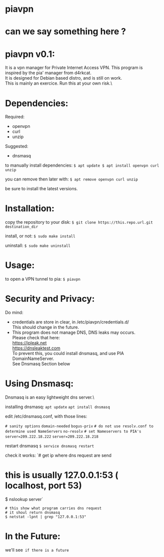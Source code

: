 # piavpn
# can we say something here ?

piavpn v0.1:
==========

It is a vpn manager for Private Internet Access VPN. This program is inspired by the pia' manager from d4rkcat.\
It is designed for Debian based distro, and is still on work.\
This is mainly an exercice. Run this at your own risk.\


Dependencies:
==========
Required:
- openvpn
- curl
- unzip

Suggested:
- dnsmasq

to manually install dependencies:
`$ apt update
$ apt install openvpn curl unzip`

you can remove then later with:
`$ apt remove openvpn curl unzip`

be sure to install the latest versions.


Installation:
==========
copy the repository to your disk:
`$ git clone https://this.repo.url.git destination_dir`

install, or not:
`$ sudo make install`

uninstall:
`$ sudo make uninstall`


Usage:
==========
to open a VPN tunnel to pia:
`$ piavpn`


Security and Privacy:
==========
Do mind:
- credentials are store in clear, in /etc/piavpn/credentials.d/\
	This should change in the future.
- This program does not manage DNS, DNS leaks may occurs.\
	Please check that here:\
			https://ipleak.net \
			https://dnsleaktest.com \
	To prevent this, you could install dnsmasq, and use PIA DomainNameServer.\
	See Dnsmasq Section below


Using Dnsmasq:
==========
Dnsmasq is an easy lightweight dns server.\

installing dnsmasq:
`apt update`
`apt install dnsmasq`

edit /etc/dnsmasq.conf, with those lines:
	
`# sanity options`
`domain-needed`
`bogus-priv`
`# do not use resolv.conf to determine used NameServers`
`no-resolv`
`# set Nameservers to PIA's`
`server=209.222.18.222`
`server=209.222.18.218`

restart dnsmasq
`$ service dnsmasq restart`

check it works:
`# get ip where dns request are send
# this is usually 127.0.0.1:53 ( localhost, port 53)
$ nslookup server`

	# this show what program carries dns request
	# it shoul return dnsmasq
	$ netstat -lpnt | grep "127.0.0.1:53"



In the Future:
==========
we'll see`
	if there is a future`